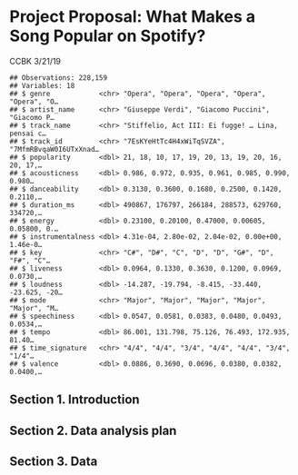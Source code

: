 Project Proposal: What Makes a Song Popular on Spotify?
================
CCBK
3/21/19

    ## Observations: 228,159
    ## Variables: 18
    ## $ genre            <chr> "Opera", "Opera", "Opera", "Opera", "Opera", "O…
    ## $ artist_name      <chr> "Giuseppe Verdi", "Giacomo Puccini", "Giacomo P…
    ## $ track_name       <chr> "Stiffelio, Act III: Ei fugge! … Lina, pensai c…
    ## $ track_id         <chr> "7EsKYeHtTc4H4xWiTqSVZA", "7MfmRBvqaW0I6UTxXnad…
    ## $ popularity       <dbl> 21, 18, 10, 17, 19, 20, 13, 19, 20, 16, 20, 17,…
    ## $ acousticness     <dbl> 0.986, 0.972, 0.935, 0.961, 0.985, 0.990, 0.980…
    ## $ danceability     <dbl> 0.3130, 0.3600, 0.1680, 0.2500, 0.1420, 0.2110,…
    ## $ duration_ms      <dbl> 490867, 176797, 266184, 288573, 629760, 334720,…
    ## $ energy           <dbl> 0.23100, 0.20100, 0.47000, 0.00605, 0.05800, 0.…
    ## $ instrumentalness <dbl> 4.31e-04, 2.80e-02, 2.04e-02, 0.00e+00, 1.46e-0…
    ## $ key              <chr> "C#", "D#", "C", "D", "D", "G#", "D", "F#", "C"…
    ## $ liveness         <dbl> 0.0964, 0.1330, 0.3630, 0.1200, 0.0969, 0.0730,…
    ## $ loudness         <dbl> -14.287, -19.794, -8.415, -33.440, -23.625, -20…
    ## $ mode             <chr> "Major", "Major", "Major", "Major", "Major", "M…
    ## $ speechiness      <dbl> 0.0547, 0.0581, 0.0383, 0.0480, 0.0493, 0.0534,…
    ## $ tempo            <dbl> 86.001, 131.798, 75.126, 76.493, 172.935, 81.40…
    ## $ time_signature   <chr> "4/4", "4/4", "3/4", "4/4", "4/4", "3/4", "1/4"…
    ## $ valence          <dbl> 0.0886, 0.3690, 0.0696, 0.0380, 0.0382, 0.0400,…

## Section 1. Introduction

## Section 2. Data analysis plan

## Section 3. Data
